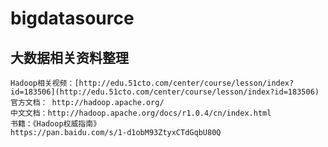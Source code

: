 # bigdatasource
## 大数据相关资料整理
 
	Hadoop相关视频：[http://edu.51cto.com/center/course/lesson/index?id=183506](http://edu.51cto.com/center/course/lesson/index?id=183506)
	官方文档： http://hadoop.apache.org/
	中文文档：http://hadoop.apache.org/docs/r1.0.4/cn/index.html
	书籍：《Hadoop权威指南》	
	https://pan.baidu.com/s/1-d1obM93ZtyxCTdGqbU80Q

